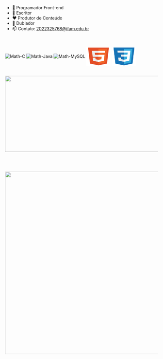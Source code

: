 
##
- 💎 Programador Front-end 
- 🔭 Escritor
- ❤️ Produtor de Conteúdo
- 🦖 Dublador 
- 📫 Contato: 2022325768@ifam.edu.br
##

 <div style="display: inline_block"><br>
  <img align="center" alt="Math-C" height="60" width="80" src="https://cdn.jsdelivr.net/gh/devicons/devicon/icons/c/c-original.svg" />
  <img align="center" alt="Math-Java" height="60" width="80" src="https://cdn.jsdelivr.net/gh/devicons/devicon/icons/java/java-original.svg" />
  <img align="center" alt="Math-MySQL" height="60" width="80" src="https://cdn.jsdelivr.net/gh/devicons/devicon/icons/mysql/mysql-original.svg" />
  <img align="center" alt="Math-HTML" height="60" width="80" src="https://raw.githubusercontent.com/devicons/devicon/master/icons/html5/html5-original.svg">
  <img align="center" alt="Math-CSS" height="60" width="80" src="https://raw.githubusercontent.com/devicons/devicon/master/icons/css3/css3-original.svg">
</div>

<br>
<br>

<div>
    <img src="https://github-readme-stats.vercel.app/api?username=theusplay&show_icons=true&theme=dracula" width=1000px height=250px style="display: inline-block;">
</div>

<br> <!-- Linha vazia para criar espaço -->
<br>

<p align="center">
  <img src=https://media.giphy.com/media/3oKIPnAiaMCws8nOsE/giphy.gif width="700" height="600" />
</p>
